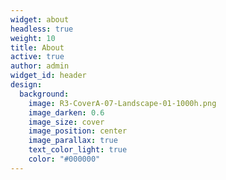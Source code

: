 ```yaml
---
widget: about
headless: true
weight: 10
title: About
active: true
author: admin
widget_id: header
design:
  background:
    image: R3-CoverA-07-Landscape-01-1000h.png
    image_darken: 0.6
    image_size: cover
    image_position: center
    image_parallax: true
    text_color_light: true
    color: "#000000"
---
```

